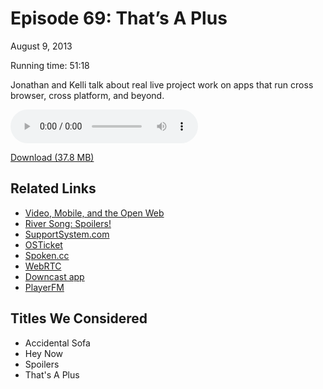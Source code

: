Episode 69: That&rsquo;s A Plus
====
August 9, 2013

Running time: 51:18

Jonathan and Kelli talk about real live project work on apps that run cross browser, cross platform, and beyond.

<audio preload="auto" controls>
	<source src="https://s3.amazonaws.com/nitch/Episode_69_Thats_A_Plus.mp3" type="audio/mpeg" />
    <source src="https://s3.amazonaws.com/nitch/Episode_69_Thats_A_Plus.ogg" type="audio/ogg" />
    Your browser does not support HTML5 audio. Please download the episode using the link below.
</audio>

[Download (37.8 MB)](https://s3.amazonaws.com/nitch/Episode_69_Thats_A_Plus.mp3 "Episode 69: That's A Plus")

## Related Links

* [Video, Mobile, and the Open Web](https://hacks.mozilla.org/2012/03/video-mobile-and-the-open-web/)
* [River Song: Spoilers!](http://becausegeek.files.wordpress.com/2013/05/spoilers.png "")
* [SupportSystem.com](http://supportsystem.com/ "Support System")
* [OSTicket](http://osticket.com/ "osTicket:: Open Source Support Ticket System")
* [Spoken.cc](http://spoken.cc/ "Listen to it later with Spoken")
* [WebRTC](http://www.webrtc.org/ "WebRTC")
* [Downcast app](http://www.downcastapp.com/ "Downcast")
* [PlayerFM](http://player.fm/ "Player FM - Find and Play Podcasts")

## Titles We Considered

* Accidental Sofa
* Hey Now
* Spoilers
* That's A Plus

